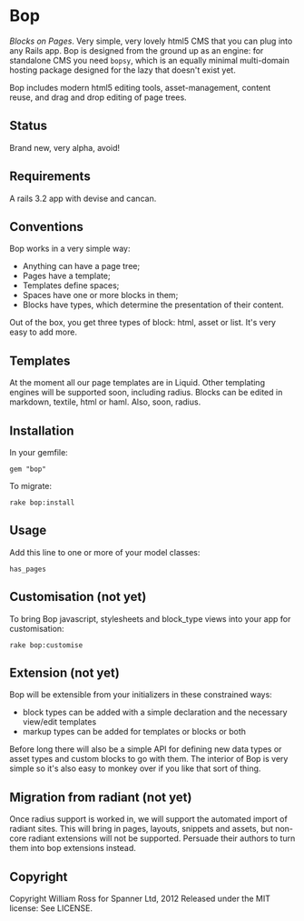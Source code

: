 # Bop

*Blocks on Pages*. Very simple, very lovely html5 CMS that you can plug into any Rails app. Bop is designed
from the ground up as an engine: for standalone CMS you need `bopsy`, which is an equally minimal
multi-domain hosting package designed for the lazy that doesn't exist yet.

Bop includes modern html5 editing tools, asset-management, content reuse, and drag and drop editing of
page trees.

## Status

Brand new, very alpha, avoid!

## Requirements

A rails 3.2 app with devise and cancan.

## Conventions

Bop works in a very simple way:

* Anything can have a page tree;
* Pages have a template;
* Templates define spaces;
* Spaces have one or more blocks in them;
* Blocks have types, which determine the presentation of their content.

Out of the box, you get three types of block: html, asset or list. It's very easy to add more.

## Templates

At the moment all our page templates are in Liquid. Other templating engines will be supported soon, including
radius. Blocks can be edited in markdown, textile, html or haml. Also, soon, radius.

## Installation

In your gemfile:

    gem "bop"

To migrate:

    rake bop:install

## Usage

Add this line to one or more of your model classes:

    has_pages

## Customisation (not yet)

To bring Bop javascript, stylesheets and block_type views into your app for customisation:

    rake bop:customise

## Extension (not yet)

Bop will be extensible from your initializers in these constrained ways:

* block types can be added with a simple declaration and the necessary view/edit templates
* markup types can be added for templates or blocks or both

Before long there will also be a simple API for defining new data types or asset types and custom blocks to go 
with them. The interior of Bop is very simple so it's also easy to monkey over if you like that sort of thing.

## Migration from radiant (not yet)

Once radius support is worked in, we will support the automated import of radiant sites. This will bring in
pages, layouts, snippets and assets, but non-core radiant extensions will not be supported. Persuade their 
authors to turn them into bop extensions instead.

## Copyright

Copyright William Ross for Spanner Ltd, 2012
Released under the MIT license: See LICENSE.





